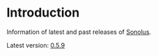 # Introduction

Information of latest and past releases of [Sonolus](https://sonolus.com).

Latest version: [0.5.9](./versions/0.5.9.md)
